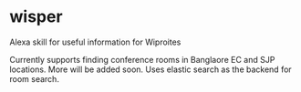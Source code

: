 # wisper
Alexa skill for useful information for Wiproites

Currently supports finding conference rooms in Banglaore EC and SJP locations.   More will be added soon.
Uses elastic search as the backend for room search.
